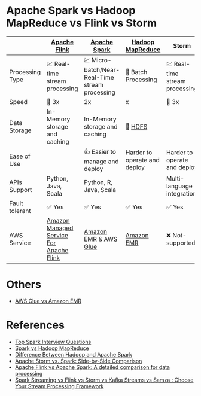 
# Apache Spark vs Hadoop MapReduce vs Flink vs Storm

|                 | [Apache Flink](ApacheFlink.md)                                                                                                                                 | [Apache Spark](ApacheSpark/Readme.md)                                                                                                                                                                           | [Hadoop MapReduce](../ApacheHadoop/Readme.md)                                                                | Storm                               | Kafka Streams                       |
|-----------------|----------------------------------------------------------------------------------------------------------------------------------------------------------------|-----------------------------------------------------------------------------------------------------------------------------------------------------------------------------------------------------------------|--------------------------------------------------------------------------------------------------------------|-------------------------------------|-------------------------------------|
| Processing Type | :chart: Real-time stream processing                                                                                                                            | :chart: Micro-batch/Near-Real-Time stream processing                                                                                                                                                            | :open_file_folder: Batch Processing                                                                          | :chart: Real-time stream processing | :chart: Real-time stream processing |
| Speed           | :rocket: 3x                                                                                                                                                    | 2x                                                                                                                                                                                                              | x                                                                                                            | :rocket: 3x                         |                                     |
| Data Storage    | In-Memory storage and caching                                                                                                                                  | In-Memory storage and caching                                                                                                                                                                                   | :floppy_disk: [HDFS](https://github.com/Anshul619/HLD-System-Designs/blob/main/9_FileStorages/ApacheHDFS.md) |                                     |                                     |
| Ease of Use     |                                                                                                                                                                | :+1: Easier to manage and deploy                                                                                                                                                                                | Harder to operate and deploy                                                                                 | Harder to operate and deploy        |                                     |
| APIs Support    | Python, Java, Scala                                                                                                                                            | Python, R, Java, Scala                                                                                                                                                                                          |                                                                                                              | Multi-language integration          | Multi-language integration          |
| Fault tolerant  | :white_check_mark: Yes                                                                                                                                         | :white_check_mark: Yes                                                                                                                                                                                          | :white_check_mark: Yes                                                                                       | :white_check_mark: Yes              | :white_check_mark: Yes              |
| AWS Service     | [Amazon Managed Service For Apache Flink](https://github.com/Anshul619/AWS-Services/tree/main/10_BigData/DataProcessing/AmazonManagedServiceForApacheFlink.md) | [Amazon EMR](https://github.com/Anshul619/AWS-Services/tree/main/10_BigData/DataProcessing/AmazonEMR.md) & [AWS Glue](https://github.com/Anshul619/AWS-Services/tree/main/10_BigData/DataProcessing/AWSGlue.md) | [Amazon EMR](https://github.com/Anshul619/AWS-Services/tree/main/10_BigData/DataProcessing/AmazonEMR.md)     | :x: Not-supported                   | :x: Not-supported                   |

# Others
- [AWS Glue vs Amazon EMR](https://github.com/Anshul619/AWS-Services/tree/main/10_BigData/DataProcessing/AWSGlueVsEMRVsBatch.md)

# References
- [Top Spark Interview Questions](https://www.interviewbit.com/spark-interview-questions/)
- [Spark vs Hadoop MapReduce](https://www.integrate.io/blog/apache-spark-vs-hadoop-mapreduce/)
- [Difference Between Hadoop and Apache Spark](https://www.geeksforgeeks.org/difference-between-hadoop-and-apache-spark/?ref=lbp)
- [Apache Storm vs. Spark: Side-by-Side Comparison](https://phoenixnap.com/kb/apache-storm-vs-spark)
- [Apache Flink vs Apache Spark: A detailed comparison for data processing](https://dev.to/mage_ai/apache-flink-vs-apache-spark-a-detailed-comparison-for-data-processing-36d3)
- [Spark Streaming vs Flink vs Storm vs Kafka Streams vs Samza : Choose Your Stream Processing Framework](https://medium.com/@chandanbaranwal/spark-streaming-vs-flink-vs-storm-vs-kafka-streams-vs-samza-choose-your-stream-processing-91ea3f04675b)
